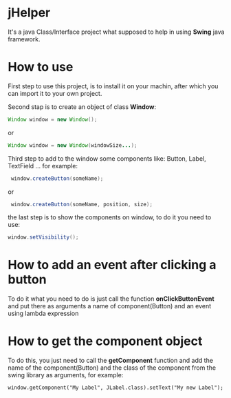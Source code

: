 # jHelper
It's a java Class/Interface project what supposed to help in using **Swing** java framework. 

# How to use 
First step to use this project, is to install it on your machin, after which you can import it to your own project.

Second stap is to create an object of class **Window**:
```java
Window window = new Window();
```

or

```java
Window window = new Window(windowSize...);
```

Third step to add to the window some components like: Button, Label, TextField ... for example:
```java
 window.createButton(someName);
```

or

```java
 window.createButton(someName, position, size);
```

the last step is to show the components on window, to do it you need to use:
```java
window.setVisibility();
```

# How to add an event after clicking a button
To do it what you need to do is just call the function **onClickButtonEvent** and put there as arguments a name of component(Button) and an event using lambda expression

# How to get the component object
To do this, you just need to call the **getComponent** function and add the name of the component(Button) and the class of the component from the swing library as arguments, for example:
```javas
window.getComponent("My Label", JLabel.class).setText("My new Label");
```
